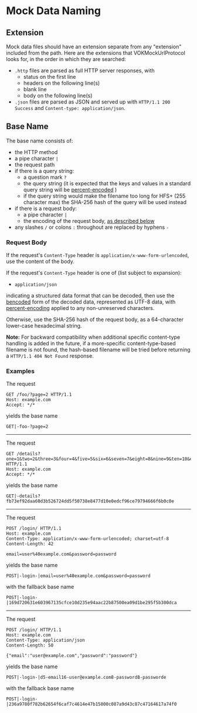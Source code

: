 # Mock Data Naming

## Extension

Mock data files should have an extension separate from any "extension" included from the path.  Here are the extensions that VOKMockUrlProtocol looks for, in the order in which they are searched:

- `.http` files are parsed as full HTTP server responses, with
    -  status on the first line
    -  headers on the following line(s)
    -  blank line
    -  body on the following line(s)
- `.json` files are parsed as JSON and served up with `HTTP/1.1 200 Success` and `Content-type: application/json`.

## Base Name

The base name consists of:

- the HTTP method
- a pipe character `|`
- the request path
- if there is a query string:
	- a question mark `?`
	- the query string (it is expected that the keys and values in a standard query string will be [percent-encoded](http://en.wikipedia.org/wiki/Percent-encoding) )
    - if the query string would make the filename too long for HFS+ (255 character max) the SHA-256 hash of the query will be used instead
- if there is a request body:
	- a pipe character `|`
	- the encoding of the request body, [as described below](#request-body)
- any slashes `/` or colons `:` throughout are replaced by hyphens `-`

### Request Body

If the request's `Content-Type` header is `application/x-www-form-urlencoded`, use the content of the body.

If the request's `Content-Type` header is one of (list subject to expansion):

- `application/json`

indicating a structured data format that can be decoded, then use the [bencoded](http://en.wikipedia.org/wiki/Bencode) form of the decoded data, represented as UTF-8 data, with [percent-encoding](http://en.wikipedia.org/wiki/Percent-encoding) applied to any non-unreserved characters.

Otherwise, use the SHA-256 hash of the request body, as a 64-character lower-case hexadecimal string.

**Note:** For backward compatibility when additional specific content-type handling is added in the future, if a more-specific content-type-based filename is not found, the hash-based filename will be tried before returning a `HTTP/1.1 404 Not Found` response.

### Examples

The request

```
GET /foo/?page=2 HTTP/1.1
Host: example.com
Accept: */*

```

yields the base name
```
GET|-foo-?page=2
```

---

The request

```
GET /details?one=1&two=2&three=3&four=4&five=5&six=6&seven=7&eight=8&nine=9&ten=10&eleven=11&twelve=12&thirteen=13&fourteen=14&fifteen=15&sixteen=16&seventeen=17&eighteen=18&nineteen=19&twenty=20&twentyone=21&twntytwo=22&twentythree=23&twentyfour=24&twentyfive=25" HTTP/1.1
Host: example.com
Accept: */*

```

yields the base name
```
GET|-details?fb73ef92daa60d3b526724dd5f50738e8477d10e0edcf96ce79794666f6b0c0e
```

---

The request

```
POST /login/ HTTP/1.1
Host: example.com
Content-Type: application/x-www-form-urlencoded; charset=utf-8
Content-Length: 42

email=user%40example.com&password=password
```

yields the base name
```
POST|-login-|email=user%40example.com&password=password
```
with the fallback base name
```
POST|-login-|169d720631e603967135cfce10d235e94aac22b87500ea09d1be295f5b300dca
```

---

The request

```
POST /login/ HTTP/1.1
Host: example.com
Content-Type: application/json
Content-Length: 50

{"email":"user@example.com","password":"password"}
```

yields the base name
```
POST|-login-|d5-email16-user@example.com8-password8-passworde
```
with the fallback base name
```
POST|-login-|236a9780f782b62654f6caf7c4614e47b15800c087a9d43c87c47164617a74f0
```
